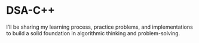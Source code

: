 # DSA-C++
I’ll be sharing my learning process, practice problems, and implementations to build a solid foundation in algorithmic thinking and problem-solving.
